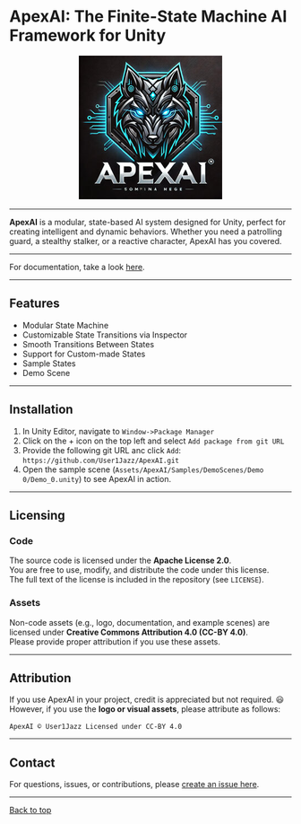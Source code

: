 # ApexAI: The Finite-State Machine AI Framework for Unity

<div align="center">
  <img src="/Assets/Downscaled_ApexAI_Logo-AI_Generated-DALLe.jpg">
</div>

---

**ApexAI** is a modular, state-based AI system designed for Unity, perfect for creating intelligent and dynamic behaviors. Whether you need a patrolling guard, a stealthy stalker, or a reactive character, ApexAI has you covered.

---

For documentation, take a look [here](/ApexAI/Documentation/ApexAI-Documentation-Main.md).

---

## Features
- Modular State Machine
- Customizable State Transitions via Inspector
- Smooth Transitions Between States
- Support for Custom-made States
- Sample States
- Demo Scene

---

## Installation
1. In Unity Editor, navigate to `Window->Package Manager`
2. Click on the + icon on the top left and select `Add package from git URL`
3. Provide the following git URL anc click `Add`:
  `https://github.com/User1Jazz/ApexAI.git`
4. Open the sample scene (`Assets/ApexAI/Samples/DemoScenes/Demo 0/Demo_0.unity`) to see ApexAI in action.

---

## Licensing

### Code
The source code is licensed under the **Apache License 2.0**.  
You are free to use, modify, and distribute the code under this license.  
The full text of the license is included in the repository (see `LICENSE`).

### Assets
Non-code assets (e.g., logo, documentation, and example scenes) are licensed under **Creative Commons Attribution 4.0 (CC-BY 4.0)**.  
Please provide proper attribution if you use these assets.

---

## Attribution
If you use ApexAI in your project, credit is appreciated but not required. :smiley:     
However, if you use the **logo or visual assets**, please attribute as follows:

```
ApexAI © User1Jazz Licensed under CC-BY 4.0
```

---

## Contact
For questions, issues, or contributions, please [create an issue here]().

---

[Back to top](#apexai-the-finite-state-machine-ai-framework-for-unity)
